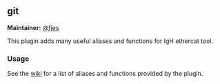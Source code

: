 ## git

**Maintainer:** [@fjes](https://github.com/fjes)

This plugin adds many useful aliases and functions for IgH ethercat tool.

### Usage

See the [wiki](https://github.com/fjes/oh-my-zsh/wiki/Plugin:igh-ethercat) for a list of aliases and functions provided by the plugin.

